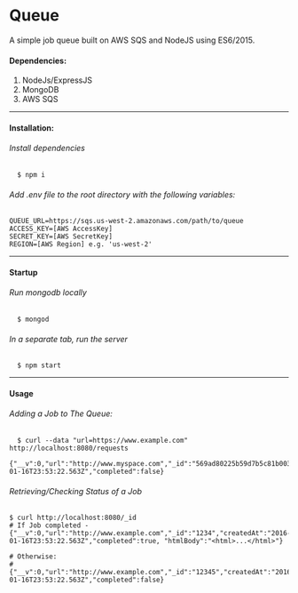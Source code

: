 # Queue
A simple job queue built on AWS SQS and NodeJS using ES6/2015.

#### Dependencies: 
  1. NodeJs/ExpressJS
  2. MongoDB 
  3. AWS SQS

--------------------

#### Installation: 

###### Install dependencies 
```shell
  $ npm i
```

###### Add .env file to the root directory with the following variables:
```
QUEUE_URL=https://sqs.us-west-2.amazonaws.com/path/to/queue
ACCESS_KEY=[AWS AccessKey]
SECRET_KEY=[AWS SecretKey]
REGION=[AWS Region] e.g. 'us-west-2'
```

--------------------

#### Startup 

###### Run mongodb locally
```shell
  $ mongod
```

###### In a separate tab, run the server
```shell
  $ npm start
```

-----------------------

#### Usage 

###### Adding a Job to The Queue:
```shell
  $ curl --data "url=https://www.example.com" http://localhost:8080/requests 
  {"__v":0,"url":"http://www.myspace.com","_id":"569ad80225b59d7b5c81b003","createdAt":"2016-01-16T23:53:22.563Z","completed":false}
```



######  Retrieving/Checking Status of a Job
```shell
$ curl http://localhost:8080/_id
# If Job completed - 
{"__v":0,"url":"http://www.example.com","_id":"1234","createdAt":"2016-01-16T23:53:22.563Z","completed":true, "htmlBody":"<html>...</html>"}

# Otherwise: 
#{"__v":0,"url":"http://www.example.com","_id":"12345","createdAt":"2016-01-16T23:53:22.563Z","completed":false}
```


